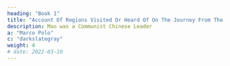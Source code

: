 ```yaml
---
heading: "Book 1"
title: "Account Of Regions Visited Or Heard Of On The Journey From The Lesser Armenia To The Court Of The Great Kaan At Chandu"
description: Mao was a Communist Chinese Leader
a: "Marco Polo"
c: "darkslategray"
weight: 4
# date: 2022-03-10
---
```



<!-- Aias, the Laias of Polo, from an Admiralty Chart.
Position of Diláwar, the supposed Site of Polo’s Dilavar
Lit. Frauenfelder, Palermo -->
